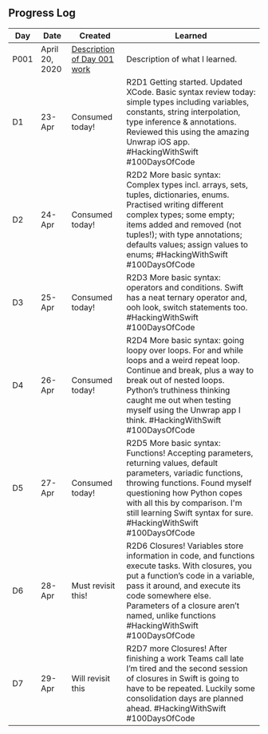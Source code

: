 ## Progress Log

| Day | Date | Created | Learned |
| --- | --- | --- | --- |
| P001 | April 20, 2020 | [Description of Day 001 work](001) | Description of what I learned. |
D1 | 23-Apr | Consumed today! | R2D1 Getting started. Updated XCode. Basic syntax review today: simple types including variables, constants, string interpolation, type inference & annotations. Reviewed this using the amazing Unwrap iOS app. #HackingWithSwift #100DaysOfCode |
D2 | 24-Apr | Consumed today! | R2D2  More basic syntax: Complex types incl. arrays, sets, tuples, dictionaries, enums. Practised writing different complex types; some empty; items added and removed (not tuples!); with type annotations; defaults values; assign values to enums;  #HackingWithSwift #100DaysOfCode |
D3 | 25-Apr | Consumed today! | R2D3 More basic syntax: operators and conditions. Swift has a neat ternary operator and, ooh look, switch statements too. #HackingWithSwift #100DaysOfCode |
D4 | 26-Apr | Consumed today! | R2D4 More basic syntax: going loopy over loops. For and while loops and a weird repeat loop. Continue and break, plus a way to break out of nested loops. Python’s truthiness thinking caught me out when testing myself using the Unwrap app I think. #HackingWithSwift #100DaysOfCode |
D5 | 27-Apr | Consumed today! | R2D5 More basic syntax: Functions! Accepting parameters, returning values, default parameters, variadic functions, throwing functions. Found myself questioning how Python copes with all this by comparison. I'm still learning Swift syntax for sure. #HackingWithSwift #100DaysOfCode  |
D6 | 28-Apr | Must revisit this! | R2D6 Closures! Variables store information in code, and functions execute tasks. With closures, you put a function’s code in a variable, pass it around, and execute its code somewhere else. Parameters of a closure aren’t named, unlike functions #HackingWithSwift #100DaysOfCode |
D7 | 29-Apr | Will revisit this | R2D7 more Closures! After finishing a work Teams call late I’m tired and the second session of closures in Swift is going to have to be repeated. Luckily some consolidation days are planned ahead.  #HackingWithSwift #100DaysOfCode |
